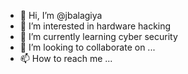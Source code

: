- 👋 Hi, I’m @jbalagiya
- 👀 I’m interested in hardware hacking 
- 🌱 I’m currently learning cyber security 
- 💞️ I’m looking to collaborate on ...
- 📫 How to reach me ...

